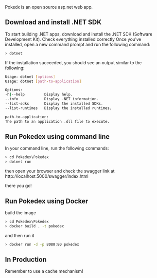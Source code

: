 

Pokedx is an open source asp.net web app.

## Download and install .NET SDK

To start building .NET apps, download and install the .NET SDK (Software Development Kit).
Check everything installed correctly
Once you've installed, open a new command prompt and run the following command:
```sh
> dotnet
```
If the installation succeeded, you should see an output similar to the following:
```sh
Usage: dotnet [options]
Usage: dotnet [path-to-application]

Options:
-h|--help         Display help.
--info            Display .NET information.
--list-sdks       Display the installed SDKs.
--list-runtimes   Display the installed runtimes.

path-to-application:
The path to an application .dll file to execute.
```

## Run Pokedex using command line

In your command line, run the following commands:

```sh
> cd Pokedex\Pokedex
> dotnet run
```
 then open your browser and check the swagger link at http://localhost:5000/swagger/index.html

there you go!

## Run Pokedex using Docker

build the image

```sh
> cd Pokedex\Pokedex
> docker build . -t pokedex
```
and then run it

```sh
> docker run -d -p 8080:80 pokedex
```

## In Production

Remember to use a cache mechanism!
